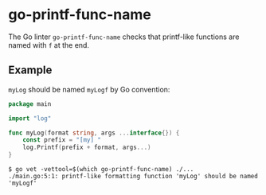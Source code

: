 # go-printf-func-name

The Go linter `go-printf-func-name` checks that printf-like functions are named with `f` at the end.

## Example

`myLog` should be named `myLogf` by Go convention:

```go
package main

import "log"

func myLog(format string, args ...interface{}) {
	const prefix = "[my] "
	log.Printf(prefix + format, args...)
}
```

```console
$ go vet -vettool=$(which go-printf-func-name) ./...
./main.go:5:1: printf-like formatting function 'myLog' should be named 'myLogf'
```
